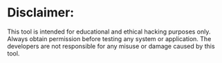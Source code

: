 # Disclaimer: 

This tool is intended for educational and ethical hacking purposes only. Always obtain permission before testing any system or application. The developers are not responsible for any misuse or damage caused by this tool.
